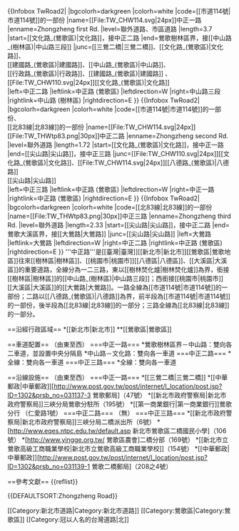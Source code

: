 {{Infobox TwRoad2|
|bgcolorh=darkgreen
|colorh=white
|code=[[市道114號|市道114號]]的一部份
|name=[[File:TW_CHW114.svg|24px]]中正一路
|enname=Zhongzheng first Rd.
|level=聯外道路、市區道路
|length=3.7
|start=[[文化路_(鶯歌區)|文化路]]，接中正二路
|end=鶯歌樹林區界，接[[中山路_(樹林區)|中山路三段]]
|junc=[[三鶯二橋|三鶯二橋]]、[[文化路_(鶯歌區)|文化路]]、<br>[[建國路_(鶯歌區)|建國路]]、[[中山路_(鶯歌區)|中山路]]、<br>[[行政路_(鶯歌區)|行政路]]、[[建國路_(鶯歌區)|建國路]] 、<br>[[File:TW_CHW110.svg|24px]][[文化路_(鶯歌區)|文化路]]<br/>
|left=中正二路
|leftlink=中正路 (鶯歌區)
|leftdirection=W
|right=中山路三段
|rightlink=中山路 (樹林區)
|rightdirection=E
}}
{{Infobox TwRoad2|
|bgcolorh=darkgreen
|colorh=white
|code=[[市道114號|市道114號]]的一部份、<br>[[北83線|北83線]]的一部份
|name=[[File:TW_CHW114.svg|24px]][[File:TW_THWtp83.png|30px]]中正二路
|enname=Zhongzheng second Rd.
|level=聯外道路
|length=1.72
|start=[[文化路_(鶯歌區)|文化路]]，接中正一路
|end=[[尖山路|尖山路]]，接中正三路
|junc=[[File:TW_CHW110.svg|24px]][[文化路_(鶯歌區)|文化路]]、[[File:TW_CHW114.svg|24px]][[八德路_(鶯歌區)|八德路]]<br/>[[尖山路|尖山路]]<br/>
|left=中正三路
|leftlink=中正路 (鶯歌區)
|leftdirection=W
|right=中正一路
|rightlink=中正路 (鶯歌區)
|rightdirection=E
}}
{{Infobox TwRoad2|
|bgcolorh=darkgreen
|colorh=white
|code=[[北83線|北83線]]的一部份
|name=[[File:TW_THWtp83.png|30px]]中正三路
|enname=Zhongzheng third Rd.
|level=聯外道路
|length=2.33
|start=[[尖山路|尖山路]]，接中正二路
|end=鶯歌大溪區界，接[[大鶯路|大鶯路]]
|junc=[[尖山路|尖山路]]
|left=大鶯路
|leftlink=大鶯路
|leftdirection=W
|right=中正二路
|rightlink=中正路 (鶯歌區)
|rightdirection=E
}}
'''中正路'''是[[臺灣|臺灣]][[新北市|新北市]][[鶯歌區|鶯歌地區]]往來[[樹林區|樹林區]]、[[桃園市|桃園市]][[八德區|八德區]]、[[大溪區|大溪區]]的重要道路，全線分為一二三路，東以[[樹林焚化爐|樹林焚化爐]]為界，銜接[[樹林區|樹林區]]的[[中山路_(樹林區)|中山路三段]]；西銜接[[桃園市|桃園市]][[大溪區|大溪區]]的[[大鶯路|大鶯路]]。一路全線為[[市道114號|市道114號]]的一部份；二路以[[八德路_(鶯歌區)|八德路]]為界，前半段為[[市道114號|市道114號]]的一部份，後半段為[[北83線|北83線]]的一部分；三路全線為[[北83線|北83線]]的一部分。

==沿經行政區域==
*[[新北市|新北市]]
**[[鶯歌區|鶯歌區]]

==車道配置==
（由東至西）
===中正一路===
*鶯歌樹林區界－中山路：雙向各二車道，並設置中央分隔島
*中山路－文化路：雙向各一車道
===中正二路===
*全線：雙向各一車道
===中正三路===
*全線：雙向各一車道

==沿線設施==
（由東至西）
===中正一路===
*[[三鶯二橋|三鶯二橋]]
*[[中華郵政|中華郵政]][http://www.post.gov.tw/post/internet/I_location/post.jsp?ID=1302&prsb_no=031137-3 鶯歌郵局]（47號）
*[[新北市政府警察局|新北市政府警察局]]三峽分局鶯歌分駐所（195號）
*[[第一商業銀行|第一商業銀行]]鶯歌分行 （仁愛路1號）
===中正二路===
（無）
===中正三路===
*[[新北市政府警察局|新北市政府警察局]]三峽分局二橋派出所（6號）
*[http://www.eqes.ntpc.edu.tw/default.asp 新北市鶯歌區二橋國民小學]（106號）
*[http://www.yingge.org.tw/ 鶯歌區農會]二橋分部（169號）
*[[新北市立鶯歌高級工商職業學校|新北市立鶯歌高級工商職業學校]]（154號）
*[[中華郵政|中華郵政]][http://www.post.gov.tw/post/internet/I_location/post.jsp?ID=1302&prsb_no=031139-1 鶯歌二橋郵局]（208之4號）

==參考文獻==
{{reflist}}

{{DEFAULTSORT:Zhongzheng Road}}

[[Category:新北市道路|Category:新北市道路]]
[[Category:鶯歌區|Category:鶯歌區]]
[[Category:冠以人名的台灣道路|北]]